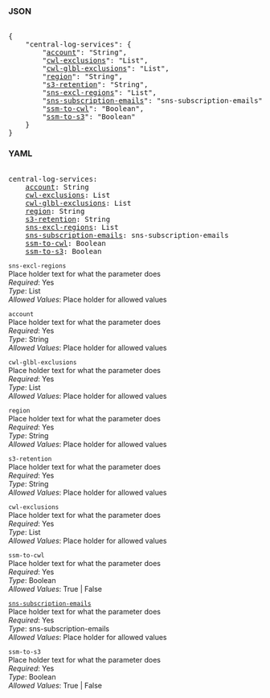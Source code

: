 ### JSON 
<pre> 
{
    "central-log-services": {
        "<a href=#account>account</a>": "String", 
        "<a href=#cwl-exclusions>cwl-exclusions</a>": "List", 
        "<a href=#cwl-glbl-exclusions>cwl-glbl-exclusions</a>": "List", 
        "<a href=#region>region</a>": "String", 
        "<a href=#s3-retention>s3-retention</a>": "String", 
        "<a href=#sns-excl-regions>sns-excl-regions</a>": "List", 
        "<a href=#sns-subscription-emails>sns-subscription-emails</a>": "sns-subscription-emails", 
        "<a href=#ssm-to-cwl>ssm-to-cwl</a>": "Boolean", 
        "<a href=#ssm-to-s3>ssm-to-s3</a>": "Boolean"
    }
}</pre> 
### YAML 
<pre> 
central-log-services:
    <a href=#account>account</a>: String
    <a href=#cwl-exclusions>cwl-exclusions</a>: List
    <a href=#cwl-glbl-exclusions>cwl-glbl-exclusions</a>: List
    <a href=#region>region</a>: String
    <a href=#s3-retention>s3-retention</a>: String
    <a href=#sns-excl-regions>sns-excl-regions</a>: List
    <a href=#sns-subscription-emails>sns-subscription-emails</a>: sns-subscription-emails
    <a href=#ssm-to-cwl>ssm-to-cwl</a>: Boolean
    <a href=#ssm-to-s3>ssm-to-s3</a>: Boolean
</pre> 


`sns-excl-regions`  <a name="sns-excl-regions"></a> \
Place holder text for what the parameter does \
*Required*: Yes \
*Type*: List \
*Allowed Values*: Place holder for allowed values

`account`  <a name="account"></a> \
Place holder text for what the parameter does \
*Required*: Yes \
*Type*: String \
*Allowed Values*: Place holder for allowed values

`cwl-glbl-exclusions`  <a name="cwl-glbl-exclusions"></a> \
Place holder text for what the parameter does \
*Required*: Yes \
*Type*: List \
*Allowed Values*: Place holder for allowed values

`region`  <a name="region"></a> \
Place holder text for what the parameter does \
*Required*: Yes \
*Type*: String \
*Allowed Values*: Place holder for allowed values

`s3-retention`  <a name="s3-retention"></a> \
Place holder text for what the parameter does \
*Required*: Yes \
*Type*: String \
*Allowed Values*: Place holder for allowed values

`cwl-exclusions`  <a name="cwl-exclusions"></a> \
Place holder text for what the parameter does \
*Required*: Yes \
*Type*: List \
*Allowed Values*: Place holder for allowed values

`ssm-to-cwl`  <a name="ssm-to-cwl"></a> \
Place holder text for what the parameter does \
*Required*: Yes \
*Type*: Boolean \
*Allowed Values*: True | False

<a name= "sns-subscription-emails" href="global-options/central-log-services/sns-subscription-emails.md">`sns-subscription-emails`</a> \
Place holder text for what the parameter does \
*Required*: Yes \
*Type*: sns-subscription-emails \
*Allowed Values*: Place holder for allowed values

`ssm-to-s3`  <a name="ssm-to-s3"></a> \
Place holder text for what the parameter does \
*Required*: Yes \
*Type*: Boolean \
*Allowed Values*: True | False

